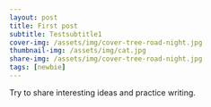 ```yaml
---
layout: post
title: First post
subtitle: Testsubtitle1
cover-img: /assets/img/cover-tree-road-night.jpg
thumbnail-img: /assets/img/cat.jpg
share-img: /assets/img/cover-tree-road-night.jpg
tags: [newbie]
---
```


Try to share interesting ideas and practice writing. 

